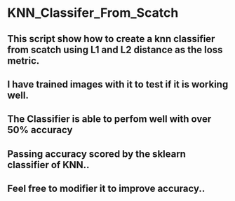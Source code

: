 # KNN_Classifer_From_Scatch
## This script show how to create a knn classifier from scatch using L1 and L2 distance as the loss metric. 
## I have trained images with it to test if it is working well.
## The Classifier is able to perfom well with over 50% accuracy 
## Passing accuracy scored by the sklearn classifier of KNN..
## Feel free to modifier it to improve accuracy..
